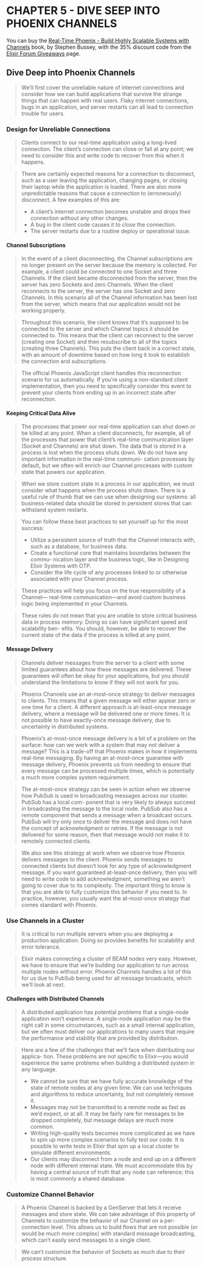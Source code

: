 # CHAPTER 5 - DIVE SEEP INTO PHOENIX CHANNELS

You can buy the [Real-Time Phoenix - Build Highly Scalable Systems with Channels](https://pragprog.com/titles/sbsockets/real-time-phoenix/) book, by Stephen Bussey, with the 35% discount code from the [Elixir Forum Giveaways](https://elixirforum.com/t/elixir-forum-update-2022-the-100-000-issue/45299) page.


## Dive Deep into Phoenix Channels

> We’ll first cover the unreliable nature of internet connections and consider
> how we can build applications that survive the strange things that can happen
> with real users. Flaky internet connections, bugs in an application, and
> server restarts can all lead to connection trouble for users.

### Design for Unreliable Connections

> Clients connect to our real-time application using a long-lived connection.
> The client’s connection can close or fail at any point; we need to consider this
> and write code to recover from this when it happens.

> There are certainly expected reasons for a connection to disconnect, such as
> a user leaving the application, changing pages, or closing their laptop while
> the application is loaded. There are also more unpredictable reasons that
> cause a connection to (erroneously) disconnect. A few examples of this are:
> * A client’s internet connection becomes unstable and drops their connection
> without any other changes.
> * A bug in the client code causes it to close the connection.
> * The server restarts due to a routine deploy or operational issue.

#### Channel Subscriptions

> In the event of a client disconnecting, the Channel subscriptions are no longer
> present on the server because the memory is collected. For example, a client 
> could be connected to one Socket and three Channels. If the client became 
> disconnected from the server, then the server has zero Sockets and zero Channels. 
> When the client reconnects to the server, the server has one Socket and zero 
> Channels. In this scenario all of the Channel information has been lost from the
> server, which means that our application would not be working properly.

> Throughout this scenario, the client knows that it’s supposed to be connected
> to the server and which Channel topics it should be connected to. This means
> that the client can reconnect to the server (creating one Socket) and then
> resubscribe to all of the topics (creating three Channels). This puts the client
> back in a correct state, with an amount of downtime based on how long it
> took to establish the connection and subscriptions.

> The official Phoenix JavaScript client handles this reconnection scenario for
> us automatically. If you’re using a non-standard client implementation, then
> you need to specifically consider this event to prevent your clients from ending
> up in an incorrect state after reconnection.

#### Keeping Critical Data Alive

> The processes that power our real-time application can shut down or be killed
> at any point. When a client disconnects, for example, all of the processes that
> power that client’s real-time communication layer (Socket and Channels) are
> shut down. The data that is stored in a process is lost when the process shuts
> down. We do not have any important information in the real-time communi-
> cation processes by default, but we often will enrich our Channel processes
> with custom state that powers our application.

> When we store custom state in a process in our application, we must consider
> what happens when the process shuts down. There is a useful rule of thumb
> that we can use when designing our systems: all business-related data should
> be stored in persistent stores that can withstand system restarts.

> You can follow these best practices to set yourself up for the most success:
> * Utilize a persistent source of truth that the Channel interacts with, such
> as a database, for business data.
> * Create a functional core that maintains boundaries between the commu-
> nication layer and the business logic, like in Designing Elixir Systems with
> OTP.
> * Consider the life cycle of any processes linked to or otherwise associated
> with your Channel process.

> These practices will help you focus on the true responsibility of a Channel—
> real-time communication—and avoid custom business logic being implemented
> in your Channels.

> These rules do not mean that you are unable to store critical business data
> in process memory. Doing so can have significant speed and scalability ben-
> efits. You should, however, be able to recover the current state of the data if
> the process is killed at any point.

#### Message Delivery

> Channels deliver messages from the server to a client with some limited
> guarantees about how these messages are delivered. These guarantees will
> often be okay for your applications, but you should understand the limitations
> to know if they will not work for you.

> Phoenix Channels use an at-most-once strategy to deliver messages to clients.
> This means that a given message will either appear zero or one time for a
> client. A different approach is at-least-once message delivery, where a message
> will be delivered one or more times. It is not possible to have exactly-once
> message delivery, due to uncertainty in distributed systems.

> Phoenix’s at-most-once message delivery is a bit of a problem on the surface:
> how can we work with a system that may not deliver a message? This is a
> trade-off that Phoenix makes in how it implements real-time messaging. By
> having an at-most-once guarantee with message delivery, Phoenix prevents
> us from needing to ensure that every message can be processed multiple
> times, which is potentially a much more complex system requirement.

> The at-most-once strategy can be seen in action when we observe how PubSub
> is used in broadcasting messages across our cluster. PubSub has a local com-
> ponent that is very likely to always succeed in broadcasting the message to the
> local node. PubSub also has a remote component that sends a message when
> a broadcast occurs. PubSub will try only once to deliver the message and does
> not have the concept of acknowledgment or retries. If the message is not delivered
> for some reason, then that message would not make it to remotely connected
> clients.

> We also see this strategy at work when we observe how Phoenix delivers
> messages to the client. Phoenix sends messages to connected clients but
> doesn’t look for any type of acknowledgment message. If you want guaranteed
> at-least-once delivery, then you will need to write code to add acknowledgment,
> something we aren’t going to cover due to its complexity. The important thing
> to know is that you are able to fully customize this behavior if you need to.
> In practice, however, you usually want the at-most-once strategy that comes
> standard with Phoenix.

### Use Channels in a Cluster

> It is critical to run multiple servers when you are deploying a production
application. Doing so provides benefits for scalability and error tolerance.

> Elixir makes connecting a cluster of BEAM nodes very easy. However, we
> have to ensure that we’re building our application to run across multiple
> nodes without error. Phoenix Channels handles a lot of this for us due to
> PubSub being used for all message broadcasts, which we’ll look at next.

#### Challenges with Distributed Channels

> A distributed application has potential problems that a single-node application
> won’t experience. A single-node application may be the right call in some 
> circumstances, such as a small internal application, but we often must deliver our 
> applications to many users that require the performance and stability that are 
> provided by distribution.

> Here are a few of the challenges that we’ll face when distributing our applica-
> tion. These problems are not specific to Elixir—you would experience the
> same problems when building a distributed system in any language.
> * We cannot be sure that we have fully accurate knowledge of the state of
> remote nodes at any given time. We can use techniques and algorithms
> to reduce uncertainty, but not completely remove it.
> * Messages may not be transmitted to a remote node as fast as we’d expect,
> or at all. It may be fairly rare for messages to be dropped completely, but
> message delays are much more common.
> * Writing high-quality tests becomes more complicated as we have to spin
> up more complex scenarios to fully test our code. It is possible to write
> tests in Elixir that spin up a local cluster to simulate different environments.
> * Our clients may disconnect from a node and end up on a different node with
> different internal state. We must accommodate this by having a central source 
> of truth that any node can reference; this is most commonly a shared database.

### Customize Channel Behavior

> A Phoenix Channel is backed by a GenServer that lets it receive messages and
store state. We can take advantage of this property of Channels to customize
the behavior of our Channel on a per-connection level. This allows us to build
flows that are not possible (or would be much more complex) with standard
message broadcasting, which can’t easily send messages to a single client.

> We can’t customize the behavior of Sockets as much due to their process structure.
